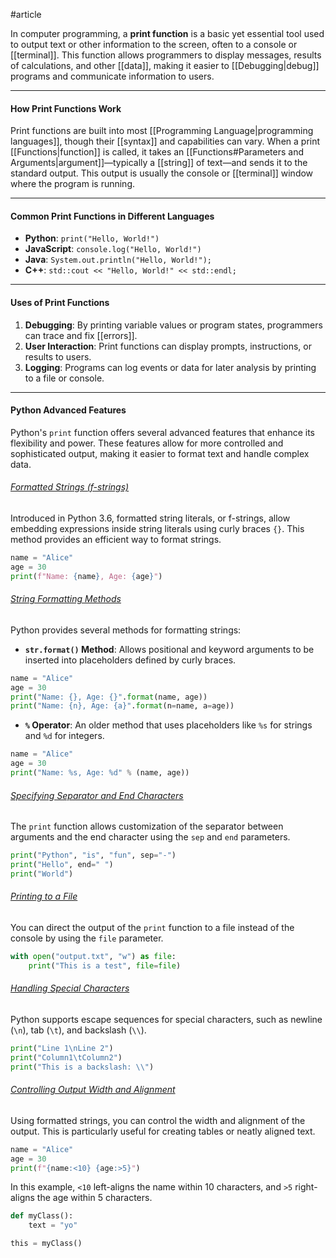 #article

In computer programming, a **print function** is a basic yet essential tool used to output text or other information to the screen, often to a console or [[terminal]]. This function allows programmers to display messages, results of calculations, and other [[data]], making it easier to [[Debugging|debug]] programs and communicate information to users.

---
#### How Print Functions Work

Print functions are built into most [[Programming Language|programming languages]], though their [[syntax]] and capabilities can vary. When a print [[Functions|function]] is called, it takes an [[Functions#Parameters and Arguments|argument]]—typically a [[string]] of text—and sends it to the standard output. This output is usually the console or [[terminal]] window where the program is running.

---
#### Common Print Functions in Different Languages

- **Python**: `print("Hello, World!")`
- **JavaScript**: `console.log("Hello, World!")`
- **Java**: `System.out.println("Hello, World!");`
- **C++**: `std::cout << "Hello, World!" << std::endl;`

---
#### Uses of Print Functions

1. **Debugging**: By printing variable values or program states, programmers can trace and fix [[errors]].
2. **User Interaction**: Print functions can display prompts, instructions, or results to users.
3. **Logging**: Programs can log events or data for later analysis by printing to a file or console.

---
#### Python Advanced Features

Python's `print` function offers several advanced features that enhance its flexibility and power. These features allow for more controlled and sophisticated output, making it easier to format text and handle complex data.

###### <ins>Formatted Strings (f-strings)</ins>
Introduced in Python 3.6, formatted string literals, or f-strings, allow embedding expressions inside string literals using curly braces `{}`. This method provides an efficient way to format strings.
```python
name = "Alice"
age = 30
print(f"Name: {name}, Age: {age}")
```
###### <ins>String Formatting Methods</ins>
Python provides several methods for formatting strings:
- **`str.format()` Method**: Allows positional and keyword arguments to be inserted into placeholders defined by curly braces.
```python
name = "Alice"
age = 30
print("Name: {}, Age: {}".format(name, age))
print("Name: {n}, Age: {a}".format(n=name, a=age))
```

- **`%` Operator**: An older method that uses placeholders like `%s` for strings and `%d` for integers.
```python
name = "Alice"
age = 30
print("Name: %s, Age: %d" % (name, age))
```

###### <ins>Specifying Separator and End Characters</ins>
The `print` function allows customization of the separator between arguments and the end character using the `sep` and `end` parameters.
```python
print("Python", "is", "fun", sep="-")
print("Hello", end=" ")
print("World")
```

###### <ins>Printing to a File</ins>
You can direct the output of the `print` function to a file instead of the console by using the `file` parameter.
```python
with open("output.txt", "w") as file:
    print("This is a test", file=file)
```

###### <ins>Handling Special Characters</ins>
Python supports escape sequences for special characters, such as newline (`\n`), tab (`\t`), and backslash (`\\`).
```python
print("Line 1\nLine 2")
print("Column1\tColumn2")
print("This is a backslash: \\")
```

###### <ins>Controlling Output Width and Alignment</ins>
Using formatted strings, you can control the width and alignment of the output. This is particularly useful for creating tables or neatly aligned text.
```python
name = "Alice"
age = 30
print(f"{name:<10} {age:>5}")
```

In this example, `<10` left-aligns the name within 10 characters, and `>5` right-aligns the age within 5 characters.


```python
def myClass():
	text = "yo"

this = myClass()

```


